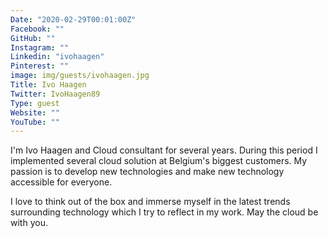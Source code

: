 ```yaml
---
Date: "2020-02-29T00:01:00Z"
Facebook: ""
GitHub: ""
Instagram: ""
Linkedin: "ivohaagen"
Pinterest: ""
image: img/guests/ivohaagen.jpg
Title: Ivo Haagen
Twitter: IvoHaagen89
Type: guest
Website: ""
YouTube: ""
---
```

I'm Ivo Haagen and Cloud consultant for several years. During this period I implemented several cloud solution at Belgium's biggest customers. My passion is to develop new technologies and make new technology accessible for everyone.

I love to think out of the box and immerse myself in the latest trends surrounding technology which I try to reflect in my work. May the cloud be with you.